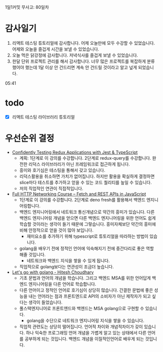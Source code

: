 1일1커밋 무사고: 80일차

# 감사일기

1. 리액트 테스팅 튜토리얼에 감사합니다. 어제 오늘만에 모두 수강할 수 있었습니다. 어제와 오늘을 즐겁게 시간을 보낼 수 있었습니다.
2. 오늘 먹은 닭강정에 감사합니다. 저녁식사를 즐겁게 보낼 수 있었습니다.
3. 한달 단위 프로젝트 관리를 해서 감사합니다. 너무 많은 프로젝트를 복잡하게 분류했어야 했는데 1달 이상 안 건드리면 계속 안 건드릴 것이라고 알고 넢게 되었습니다.

05:41

# todo

- [x] 리액트 테스팅 라이브러리 튜토리얼

# 우선순위 결정

- [Confidently Testing Redux Applications with Jest & TypeScript](https://egghead.io/courses/confidently-testing-redux-applications-with-jest-typescript-16e17d9b)
  - 계획: 1단계로 이 강의를 수강합니다. 2단계로 redux-query를 수강합니다. 완전한 리덕스 라이브러리가 아닌 프레임워크로 접근하게 됩니다.
  - 흥미와 호기심은 테스팅을 통해서 갖고 있습니다.
  - 리덕스활용을 취소하면 가치가 없어집니다. 하지만 활용을 확실하게 결정하면 slice마다 테스트를 추가하고 얻을 수 있는 코드 퀄리티를 높일 수 있습니다.
  - 저의 직업적인 연관이 직접적입니다.
- [Full HTTP Networking Course – Fetch and REST APIs in JavaScript](https://www.youtube.com/watch?v=2JYT5f2isg4&t=214s)
  - 1단계로 이 강의를 수강합니다. 2단계로 deno fresh를 활용해서 백엔드 엔지니어링합니다.
  - 백엔드 엔지니어링에서 네트워크 통신개념으로 약간의 흥미가 있습니다. 다른 백엔드 엔지니어링 개념을 얻으면 다른 백엔드 엔지니어링을 위한 언어도 쉽게 학습할 것이라는 생각이 들기 때문에 그렇습니다. 흥미자체보단 약간의 흥미에 비해 안정적으로 얻을 것이 많아 보입니다.
    - 재미요소를 추가하기 위해 typescript로 튜토리얼을 따라하는 방법이 있습니다.
  - golang을 배우기 전에 정적인 언어에 익숙해지기 전에 중간다리로 좋은 역할 해줄 것입니다.
    - 네트워크와 백엔드 지식을 쌓을 수 있게 됩니다.
  - 직업적으로 golang보다는 연관성이 조금더 높습니다.
- [Let's go with golang - Hitesh Choudhary](https://www.youtube.com/watch?v=JoJ8Sw5Yb4c&list=PLRAV69dS1uWQGDQoBYMZWKjzuhCaOnBpa)
  - 기초 문법과 언어의 개념을 학습니다. 그리고 백엔드 MSA를 위한 언어답게 백엔드 엔지니어링을 다른 언어로 학습합니다.
  - 다른 언어이고 정적인 언어로 호기심이 상당히 많습니다. 간결한 문법에 좋은 성능을 내는 언어라는 점과 프론트엔드로 API의 소비자가 아닌 제작자가 되고 싶다는 생각이 들었습니다.
  - 풀스택엔지니어로 프론트엔드와 백엔드는 MSA golang으로 구현할 수 있습니다.
    - golang을 수단으로 네트워크 엔지니어링 지식을 쌓을 수 있습니다.
  - 직업적 관련도는 상당히 떨어집니다. 언어적 차이와 개념적차이가 갖이 있습니다. 하나 익숙한 프로그래밍 언어 개념을 가볍게 알고 있는 상태에서 다른 언어를 공부하게 되는 것입니다. 백엔드 개념을 이질적인언어로 배우게 되는 것입니다.
